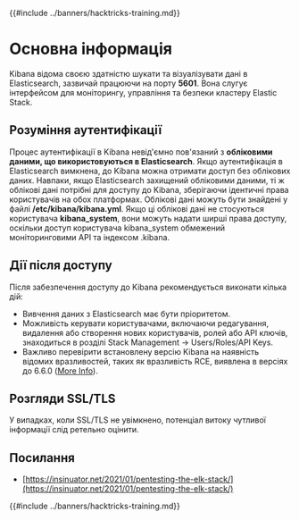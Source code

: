 {{#include ../banners/hacktricks-training.md}}

# Основна інформація

Kibana відома своєю здатністю шукати та візуалізувати дані в Elasticsearch, зазвичай працюючи на порту **5601**. Вона слугує інтерфейсом для моніторингу, управління та безпеки кластеру Elastic Stack.

## Розуміння аутентифікації

Процес аутентифікації в Kibana невід'ємно пов'язаний з **обліковими даними, що використовуються в Elasticsearch**. Якщо аутентифікація в Elasticsearch вимкнена, до Kibana можна отримати доступ без облікових даних. Навпаки, якщо Elasticsearch захищений обліковими даними, ті ж облікові дані потрібні для доступу до Kibana, зберігаючи ідентичні права користувачів на обох платформах. Облікові дані можуть бути знайдені у файлі **/etc/kibana/kibana.yml**. Якщо ці облікові дані не стосуються користувача **kibana_system**, вони можуть надати ширші права доступу, оскільки доступ користувача kibana_system обмежений моніторинговими API та індексом .kibana.

## Дії після доступу

Після забезпечення доступу до Kibana рекомендується виконати кілька дій:

- Вивчення даних з Elasticsearch має бути пріоритетом.
- Можливість керувати користувачами, включаючи редагування, видалення або створення нових користувачів, ролей або API ключів, знаходиться в розділі Stack Management -> Users/Roles/API Keys.
- Важливо перевірити встановлену версію Kibana на наявність відомих вразливостей, таких як вразливість RCE, виявлена в версіях до 6.6.0 ([More Info](https://insinuator.net/2021/01/pentesting-the-elk-stack/#ref2)).

## Розгляди SSL/TLS

У випадках, коли SSL/TLS не увімкнено, потенціал витоку чутливої інформації слід ретельно оцінити.

## Посилання

- [https://insinuator.net/2021/01/pentesting-the-elk-stack/](https://insinuator.net/2021/01/pentesting-the-elk-stack/)

{{#include ../banners/hacktricks-training.md}}
